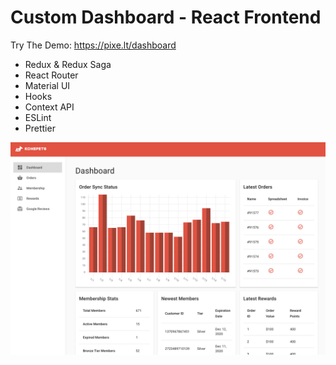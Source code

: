 # Custom Dashboard - React Frontend

Try The Demo: https://pixe.lt/dashboard

- Redux & Redux Saga
- React Router
- Material UI
- Hooks
- Context API
- ESLint
- Prettier

![alt screenshot](docs/images/screenshot.png)
